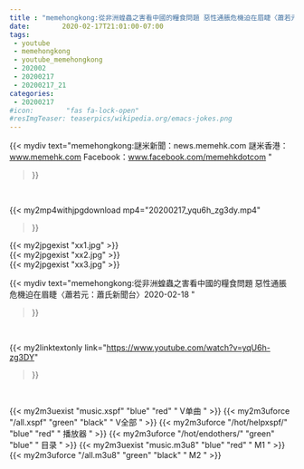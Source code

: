 ```yaml
---
title : "memehongkong:從非洲蝗蟲之害看中國的糧食問題 惡性通脹危機迫在眉睫〈蕭若元：蕭氏新聞台〉2020-02-18 "
date:        2020-02-17T21:01:00-07:00
tags:
 - youtube
 - memehongkong
 - youtube_memehongkong
 - 202002
 - 20200217
 - 20200217_21
categories:
 - 20200217
#icon:        "fas fa-lock-open"
#resImgTeaser: teaserpics/wikipedia.org/emacs-jokes.png
---
```


{{< mydiv text="memehongkong:謎米新聞：news.memehk.com 謎米香港： www.memehk.com Facebook：www.facebook.com/memehkdotcom "
>}}
<br>


{{< my2mp4withjpgdownload mp4="20200217_yqu6h_zg3dy.mp4"
>}}

{{< my2jpgexist "xx1.jpg" >}}<br>
{{< my2jpgexist "xx2.jpg" >}}<br>
{{< my2jpgexist "xx3.jpg" >}}<br>



{{< mydiv text="memehongkong:從非洲蝗蟲之害看中國的糧食問題 惡性通脹危機迫在眉睫〈蕭若元：蕭氏新聞台〉2020-02-18 "
>}}
<br>

{{< my2linktextonly link="https://www.youtube.com/watch?v=yqU6h-zg3DY"
>}}


<br>

{{< my2m3uexist "music.xspf"        "blue"   "red"    " V单曲 " >}} {{< my2m3uforce "/all.xspf"         "green"  "black"  " V全部 " >}} {{< my2m3uforce "/hot/helpxspf/"    "blue"   "red"    " 播放器 " >}} {{< my2m3uforce "/hot/endothers/"   "green"  "blue"   " 目录 " >}} {{< my2m3uexist "music.m3u8"        "blue"   "red"    " M1 " >}} {{< my2m3uforce "/all.m3u8"         "green"  "black"  " M2 " >}} 
